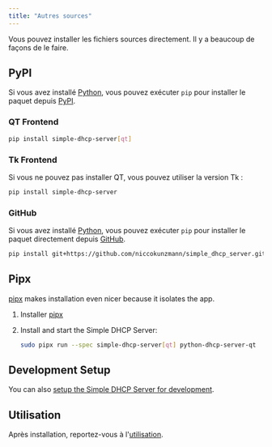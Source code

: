 ```yaml
---
title: "Autres sources"
---
```


Vous pouvez installer les fichiers sources directement. Il y a beaucoup de
façons de le faire.

## PyPI

Si vous avez installé [Python], vous pouvez exécuter `pip` pour installer le
paquet depuis [PyPI].

### QT Frontend

```sh
pip install simple-dhcp-server[qt]
```

### Tk Frontend

Si vous ne pouvez pas installer QT, vous pouvez utiliser la version Tk :

```sh
pip install simple-dhcp-server
```

### GitHub

Si vous avez installé [Python], vous pouvez exécuter `pip` pour installer le
paquet directement depuis [GitHub].

```sh
pip install git+https://github.com/niccokunzmann/simple_dhcp_server.git
```

## Pipx

[pipx] makes installation even nicer because it isolates the app.

1. Installer [pipx]
2. Install and start the Simple DHCP Server:

    ```sh
    sudo pipx run --spec simple-dhcp-server[qt] python-dhcp-server-qt  
    ```

## Development Setup

You can also [setup the Simple DHCP Server for development][4].

## Utilisation

Après installation, reportez-vous à l'[utilisation][3].

[Python]: https://www.python.org/
[PyPI]: https://pypi.org/project/simple-dhcp-server/
[GitHub]: https://github.com/niccokunzmann/simple_dhcp_server/
[3]: /usage/cmd.md
[pipx]: https://pipx.pypa.io/stable/installation/
[4]: ../develop
